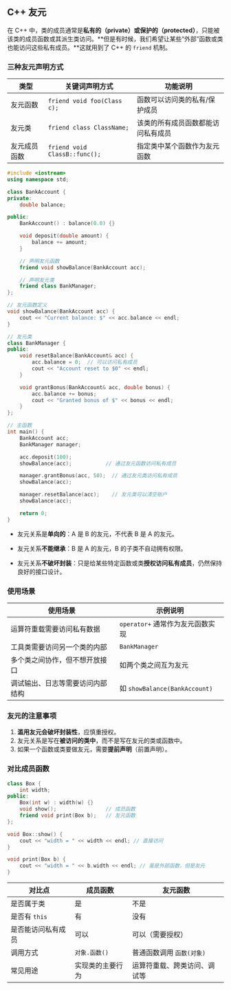 ## C++ 友元

在 C++ 中，类的成员通常是**私有的（private）**或**保护的（protected）**，只能被该类的成员函数或其派生类访问。**但是有时候，我们希望让某些“外部”函数或类也能访问这些私有成员。**这就用到了 C++ 的 `friend` 机制。

### 三种友元声明方式

| 类型         | 关键词声明方式                | 功能说明                           |
| ------------ | ----------------------------- | ---------------------------------- |
| 友元函数     | `friend void foo(Class c);`   | 函数可以访问类的私有/保护成员      |
| 友元类       | `friend class ClassName;`     | 该类的所有成员函数都能访问私有成员 |
| 友元成员函数 | `friend void ClassB::func();` | 指定类中某个函数作为友元函数       |

```cpp
#include <iostream>
using namespace std;

class BankAccount {
private:
    double balance;

public:
    BankAccount() : balance(0.0) {}

    void deposit(double amount) {
        balance += amount;
    }

    // 声明友元函数
    friend void showBalance(BankAccount acc);

    // 声明友元类
    friend class BankManager;
};

// 友元函数定义
void showBalance(BankAccount acc) {
    cout << "Current balance: $" << acc.balance << endl;
}

// 友元类
class BankManager {
public:
    void resetBalance(BankAccount& acc) {
        acc.balance = 0;  // 可以访问私有成员
        cout << "Account reset to $0" << endl;
    }

    void grantBonus(BankAccount& acc, double bonus) {
        acc.balance += bonus;
        cout << "Granted bonus of $" << bonus << endl;
    }
};

// 主函数
int main() {
    BankAccount acc;
    BankManager manager;

    acc.deposit(100);
    showBalance(acc);           // 通过友元函数访问私有成员

    manager.grantBonus(acc, 50);  // 通过友元类访问私有成员
    showBalance(acc);

    manager.resetBalance(acc);    // 友元类可以清空账户
    showBalance(acc);

    return 0;
}
```

- 友元关系是**单向的**：A 是 B 的友元，不代表 B 是 A 的友元。

- 友元关系**不能继承**：B 是 A 的友元，B 的子类不自动拥有权限。

- 友元关系**不破坏封装**：只是给某些特定函数或类**授权访问私有成员**，仍然保持良好的接口设计。

### 使用场景

| 使用场景                         | 示例说明                         |
| -------------------------------- | -------------------------------- |
| 运算符重载需要访问私有数据       | `operator+` 通常作为友元函数实现 |
| 工具类需要访问另一个类的内部     | `BankManager`                    |
| 多个类之间协作，但不想开放接口   | 如两个类之间互为友元             |
| 调试输出、日志等需要访问内部结构 | 如 `showBalance(BankAccount)`    |

### 友元的注意事项

1. **滥用友元会破坏封装性**，应慎重授权。
2. 友元关系是写在**被访问的类中**，而不是写在友元的类或函数中。
3. 如果一个函数或类要做友元，需要**提前声明**（前置声明）。

### 对比成员函数

```cpp
class Box {
    int width;
public:
    Box(int w) : width(w) {}
    void show();                // 成员函数
    friend void print(Box b);   // 友元函数
};

void Box::show() {
    cout << "width = " << width << endl; // 直接访问
}

void print(Box b) {
    cout << "width = " << b.width << endl; // 虽是外部函数，但是友元
}
```

| 对比点             | 成员函数         | 友元函数                     |
| ------------------ | ---------------- | ---------------------------- |
| 是否属于类         | 是               | 不是                         |
| 是否有 `this`      | 有               | 没有                         |
| 是否能访问私有成员 | 可以             | 可以（需要授权）             |
| 调用方式           | `对象.函数()`    | 普通函数调用 `函数(对象)`    |
| 常见用途           | 实现类的主要行为 | 运算符重载、跨类访问、调试等 |